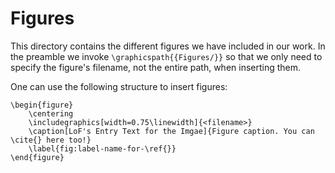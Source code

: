 # Figures
This directory contains the different figures we have included in our work. In the preamble we invoke `\graphicspath{{Figures/}}` so that we only need to specify the figure's filename, not the entire path, when inserting them.

One can use the following structure to insert figures:

    \begin{figure}
        \centering
        \includegraphics[width=0.75\linewidth]{<filename>}
        \caption[LoF's Entry Text for the Imgae]{Figure caption. You can \cite{} here too!}
        \label{fig:label-name-for-\ref{}}
    \end{figure}
